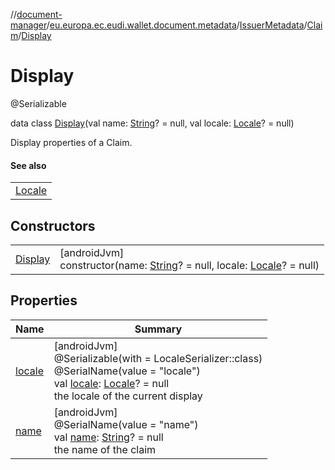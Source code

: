 //[document-manager](../../../../../index.md)/[eu.europa.ec.eudi.wallet.document.metadata](../../../index.md)/[IssuerMetadata](../../index.md)/[Claim](../index.md)/[Display](index.md)

# Display

@Serializable

data class [Display](index.md)(val name: [String](https://kotlinlang.org/api/latest/jvm/stdlib/kotlin-stdlib/kotlin/-string/index.html)? = null, val locale: [Locale](https://developer.android.com/reference/kotlin/java/util/Locale.html)? = null)

Display properties of a Claim.

#### See also

| |
|---|
| [Locale](https://developer.android.com/reference/kotlin/java/util/Locale.html) |

## Constructors

| | |
|---|---|
| [Display](-display.md) | [androidJvm]<br>constructor(name: [String](https://kotlinlang.org/api/latest/jvm/stdlib/kotlin-stdlib/kotlin/-string/index.html)? = null, locale: [Locale](https://developer.android.com/reference/kotlin/java/util/Locale.html)? = null) |

## Properties

| Name | Summary |
|---|---|
| [locale](locale.md) | [androidJvm]<br>@Serializable(with = LocaleSerializer::class)<br>@SerialName(value = &quot;locale&quot;)<br>val [locale](locale.md): [Locale](https://developer.android.com/reference/kotlin/java/util/Locale.html)? = null<br>the locale of the current display |
| [name](name.md) | [androidJvm]<br>@SerialName(value = &quot;name&quot;)<br>val [name](name.md): [String](https://kotlinlang.org/api/latest/jvm/stdlib/kotlin-stdlib/kotlin/-string/index.html)? = null<br>the name of the claim |
